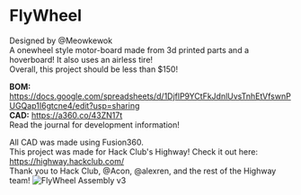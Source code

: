 # FlyWheel
Designed by @Meowkewok  
A onewheel style motor-board made from 3d printed parts and a hoverboard! It also uses an airless tire!  
Overall, this project should be less than $150!  

**BOM:** https://docs.google.com/spreadsheets/d/1DjflP9YCtFkJdnlUvsTnhEtVfswnPUGQap1I6gtcne4/edit?usp=sharing  
**CAD:** https://a360.co/43ZN17t  
Read the journal for development information!  

All CAD was made using Fusion360.  
This project was made for Hack Club's Highway! Check it out here: https://highway.hackclub.com/   
Thank you to Hack Club, @Acon, @alexren, and the rest of the Highway team!
![FlyWheel Assembly v3](https://github.com/user-attachments/assets/bd43d0dc-f4e4-4e37-960d-20e01b264f99)
